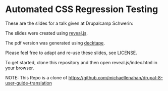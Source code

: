 # Automated CSS Regression Testing

These are the slides for a talk given at Drupalcamp Schwerin:

The slides were created using [reveal.js](https://github.com/hakimel/reveal.js).

The pdf version was generated using [decktape](https://github.com/astefanutti/decktape).

Please feel free to adapt and re-use these slides, see LICENSE.

To get started, clone this repository and then open reveal.js/index.html in your browser.

NOTE: This Repo is a clone of https://github.com/michaellenahan/drupal-8-user-guide-translation
